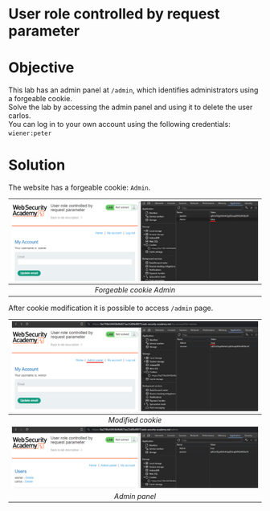 # User role controlled by request parameter
# Objective
This lab has an admin panel at `/admin`, which identifies administrators using a forgeable cookie.\
Solve the lab by accessing the admin panel and using it to delete the user carlos.\
You can log in to your own account using the following credentials: `wiener:peter`

# Solution
The website has a forgeable cookie: `Admin`.

|![](Images/image-2.png)|
|:--:| 
| *Forgeable cookie Admin* |

After cookie modification it is possible to access `/admin` page.

|![](Images/image-3.png)|
|:--:| 
| *Modified cookie* |
|![](Images/image-4.png)|
| *Admin panel* |